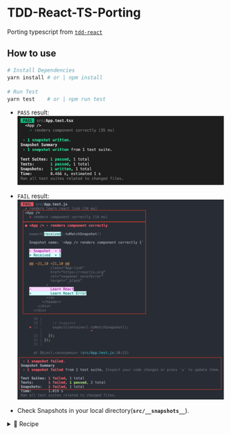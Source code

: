 # TDD-React-TS-Porting

Porting typescript from [`tdd-react`](../tdd-react#reademe)

## How to use

```bash
# Install Dependencies
yarn install # or | npm install

# Run Test
yarn test    # or | npm run test
```

- `PASS` result:  
  ![yarn-test-result-pass](./results-images/yarn-test-result-pass.png)

- `FAIL` result:  
  ![yarn-test-result-fail](./results-images/yarn-test-result-fail.png)

- Check Snapshots in your local directory(**`src/__snapshots__`**).

<details>
<summary>🌟 Recipe</summary>

## Installation dependencies

- Use `yarn` script

  ```bash
  # testing-library for react
  yarn add --dev \
      typescript \
      @types/node \
      @types/react \
      @types/react-dom \
      @types/jest
  ```

- Use `npm` script

  ```bash
  # testing-library for react with typescript
  npm i --save-dev \
      typescript \
      @types/node \
      @types/react \
      @types/react-dom \
      @types/jest
  ```

## Settings

- [`tsconfig.json`](./tsconfig.json)

<br>
</details>
